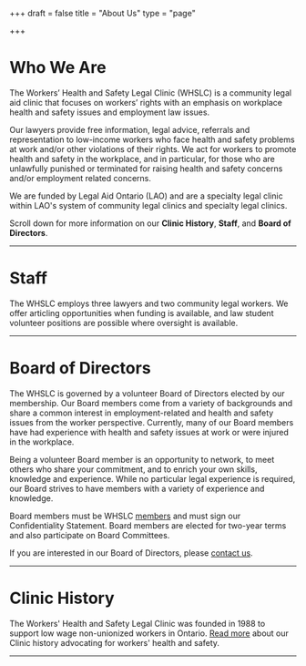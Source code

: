 +++
draft = false
title = "About Us"
type = "page"

+++
# **Who We Are**

The Workers’ Health and Safety Legal Clinic (WHSLC) is a community legal aid clinic that focuses on workers’ rights with an emphasis on workplace health and safety issues and employment law issues.

Our lawyers provide free information, legal advice, referrals and representation to low-income workers who face health and safety problems at work and/or other violations of their rights. We act for workers to promote health and safety in the workplace, and in particular, for those who are unlawfully punished or terminated for raising health and safety concerns and/or employment related concerns.

We are funded by Legal Aid Ontario (LAO) and are a specialty legal clinic within LAO's system of community legal clinics and specialty legal clinics.

Scroll down for more information on our **Clinic History**, **Staff**, and **Board of Directors**.

* * *

# Staff

The WHSLC employs three lawyers and two community legal workers. We offer articling opportunities when funding is available, and law student volunteer positions are possible where oversight is available.

* * *

# Board of Directors

The WHSLC is governed by a volunteer Board of Directors elected by our membership. Our Board members come from a variety of backgrounds and share a common interest in employment-related and health and safety issues from the worker perspective. Currently, many of our Board members have had experience with health and safety issues at work or were injured in the workplace.

Being a volunteer Board member is an opportunity to network, to meet others who share your commitment, and to enrich your own skills, knowledge and experience. While no particular legal experience is required, our Board strives to have members with a variety of experience and knowledge.

Board members must be WHSLC [members](/menu/member/) and must sign our Confidentiality Statement. Board members are elected for two-year terms and also participate on Board Committees.

If you are interested in our Board of Directors, please [contact us](/menu/contact/).

* * *

# Clinic History

The Workers' Health and Safety Legal Clinic was founded in 1988 to support low wage non-unionized workers in Ontario. [Read more](/menu/clinic-history/) about our Clinic history advocating for workers' health and safety.

------